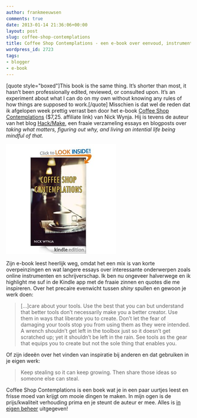 ```yaml
---
author: frankmeeuwsen
comments: true
date: 2013-01-14 21:36:06+00:00
layout: post
slug: coffee-shop-contemplations
title: Coffee Shop Contemplations - een e-book over eenvoud, instrumenten en schrijven
wordpress_id: 2723
tags:
- blogger
- e-book
---
```


[quote style="boxed"]This book is the same thing. It’s shorter than most, it hasn’t been professionally edited, reviewed, or consulted upon. It’s an experiment about what I can do on my own without knowing any rules of how things are supposed to work.[/quote]
Misschien is dat wel de reden dat ik afgelopen week prettig verrast ben door het e-book [Coffee Shop Contemplations](http://www.amazon.com/gp/product/B00AVPPZ0Y/ref=as_li_ss_tl?ie=UTF8&tag=incadv-20&linkCode=as2&camp=1789&creative=390957&creativeASIN=B00AVPPZ0Y) ($7,25. affiliate link) van Nick Wynja. Hij is tevens de auteur van het blog [Hack/Make](http://hackmake.org), een fraaie verzameling essays en blogposts over _taking what matters, figuring out why, and living an intential life being mindful of that._

![coffeeshop contemplations](../images/uploadimages/coffeeshop-contemplations.jpg)

Zijn e-book leest heerlijk weg, omdat het een mix is van korte overpeinzingen en wat langere essays over interessante onderwerpen zoals online instrumenten en schrijverschap. Ik ben nu ongeveer halverwege en ik highlight me suf in de Kindle app met de fraaie zinnen en quotes die me inspireren. Over het precaire evenwicht tussen _shiny_ spullen en gewoon je werk doen:


<blockquote>[…]care about your tools. Use the best that you can but understand that better tools don’t necessarily make you a better creator. Use them in ways that liberate you to create. Don’t let the fear of damaging your tools stop you from using them as they were intended. A wrench shouldn’t get left in the toolbox just so it doesn’t get scratched up; yet it shouldn’t be left in the rain. See tools as the gear that equips you to create but not the sole thing that enables you.</blockquote>


Of zijn ideeën over het vinden van inspiratie bij anderen en dat gebruiken in je eigen werk:


<blockquote>Keep stealing so it can keep growing. Then share those ideas so someone else can steal.</blockquote>


Coffee Shop Contemplations is een boek wat je in een paar uurtjes leest en frisse moed van krijgt om mooie dingen te maken. In mijn ogen is de prijs/kwaliteit verhouding prima en je steunt de auteur er mee. Alles is [in eigen beheer](http://hackmake.org/book) uitgegeven!

